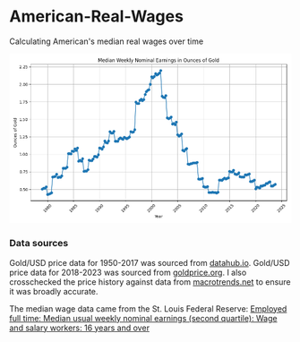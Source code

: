# American-Real-Wages
Calculating American's median real wages over time

![Real wages in terms of ounces of gold over time](Figure_1.png)

### Data sources
Gold/USD price data for 1950-2017 was sourced from [datahub.io](https://datahub.io/core/gold-prices). Gold/USD price data for 2018-2023 was sourced from [goldprice.org](https://goldprice.org/gold-price-history.html). I also crosschecked the price history against data from [macrotrends.net](https://www.macrotrends.net/1333/historical-gold-prices-100-year-chart) to ensure it was broadly accurate.

The median wage data came from the St. Louis Federal Reserve: [Employed full time: Median usual weekly nominal earnings (second quartile): Wage and salary workers: 16 years and over](https://fred.stlouisfed.org/series/LEU0252881500Q)
